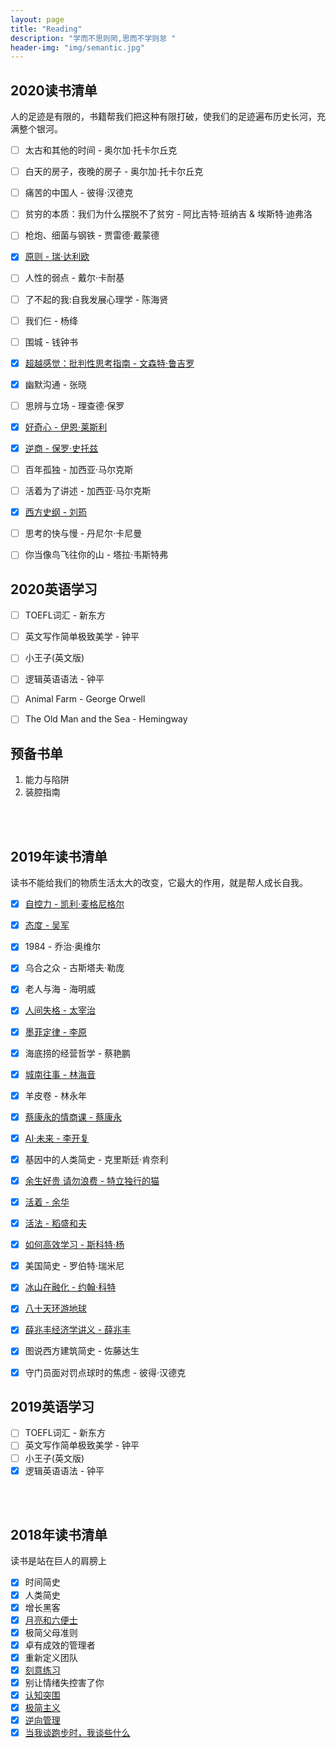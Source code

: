 ```yaml
---
layout: page
title: "Reading"
description: "学而不思则罔,思而不学则怠 "
header-img: "img/semantic.jpg"
---
```


## 2020读书清单

人的足迹是有限的，书籍帮我们把这种有限打破，使我们的足迹遍布历史长河，充满整个银河。

- [ ] 太古和其他的时间 - 奥尔加·托卡尔丘克
- [ ] 白天的房子，夜晚的房子 - 奥尔加·托卡尔丘克
- [ ] 痛苦的中国人 - 彼得·汉德克
- [ ] 贫穷的本质：我们为什么摆脱不了贫穷 - 阿比吉特·班纳吉 & 埃斯特·迪弗洛
- [ ] 枪炮、细菌与钢铁 - 贾雷德·戴蒙德
- [x] [原则 - 瑞·达利欧](/studynotes/2020/02/02/RayDalioPrinciples/)
- [ ] 人性的弱点 - 戴尔·卡耐基
- [ ] 了不起的我:自我发展心理学 - 陈海贤
- [ ] 我们仨 - 杨绛
- [ ] 围城 - 钱钟书
- [x] [超越感觉：批判性思考指南 - 文森特·鲁吉罗](/studynotes/2020/03/21/criticalthinking/)
- [x] 幽默沟通 - 张晓
- [ ] 思辨与立场 - 理查德·保罗
- [x] [好奇心 - 伊恩·莱斯利](/studynotes/2020/03/15/curious/)
- [x] [逆商 - 保罗·史托兹](/studynotes/2020/04/12/AdversityQuotient/)
- [ ] 百年孤独 - 加西亚·马尔克斯
- [ ] 活着为了讲述 - 加西亚·马尔克斯
- [x] [西方史纲 - 刘筠](/studynotes/2020/05/18/Occident/)
- [ ] 思考的快与慢 - 丹尼尔·卡尼曼
- [ ] 你当像鸟飞往你的山 - 塔拉·韦斯特弗


## 2020英语学习
- [ ] TOEFL词汇 - 新东方
- [ ] 英文写作简单极致美学 - 钟平
- [ ] 小王子(英文版)
- [ ] 逻辑英语语法 - 钟平
- [ ] Animal Farm - George Orwell
- [ ] The Old Man and the Sea - Hemingway


## 预备书单
1. 能力与陷阱
2. 装腔指南



<br/><br/>
## 2019年读书清单

读书不能给我们的物质生活太大的改变，它最大的作用，就是帮人成长自我。  

- [x] [自控力 - 凯利·麦格尼格尔](/studynotes/2019/01/16/WillPower/)
- [x] [态度 - 吴军](/studynotes/2019/06/25/AttitudeFather/)
- [x] 1984 - 乔治·奥维尔
- [x] 乌合之众 - 古斯塔夫·勒庞
- [x] 老人与海 - 海明威
- [x] [人间失格 - 太宰治](/life/2019/07/13/NolongerHuman/)
- [x] [墨菲定律 - 李原](/studynotes/2019/03/23/ReadingGrowth/)
- [x] 海底捞的经营哲学 - 蔡艳鹏
- [x] [城南往事 - 林海音](/life/2019/07/22/MemoriesOfPeking/)
- [x] 羊皮卷 - 林永年
- [x] [蔡康永的情商课 - 蔡康永](/studynotes/2019/03/16/EqbyCKY/)
- [x] [AI·未来 - 李开复](/studynotes/2019/02/18/AISuperpowers/)
- [x] 基因中的人类简史 - 克里斯廷·肯奈利
- [x] [余生好贵 请勿浪费 - 特立独行的猫](/life/2019/07/03/JustDoMore/)
- [x] [活着 - 余华](/studynotes/2019/02/25/ToLive/)
- [x] [活法 - 稻盛和夫](/life/2019/06/05/Spirtuality/)
- [x] [如何高效学习 - 斯科特·杨](/studynotes/2019/05/26/LearnMore/)
- [x] 美国简史 - 罗伯特·瑞米尼
- [x] [冰山在融化 - 约翰·科特](/life/2019/04/01/IcebergMelt/)
- [x] [八十天环游地球](/life/2019/09/05/AroundtheWorldin80Days/)
- [x] [薛兆丰经济学讲义 - 薛兆丰](/studynotes/2019/11/30/NotesEconomics/)
- [x] 图说西方建筑简史 - 佐藤达生
- [x] 守门员面对罚点球时的焦虑 - 彼得·汉德克


## 2019英语学习
- [ ] TOEFL词汇 - 新东方
- [ ] 英文写作简单极致美学 - 钟平
- [ ] 小王子(英文版)
- [x] 逻辑英语语法 - 钟平

<br/><br/>
## 2018年读书清单

读书是站在巨人的肩膀上  

- [x] 时间简史
- [x] 人类简史
- [x] 增长黑客
- [x] [月亮和六便士](/life/2020/02/04/TheMoonAndSixpence/)
- [x] 极简父母准则
- [x] 卓有成效的管理者
- [x] 重新定义团队
- [x] [刻意练习](/studynotes/2018/08/30/Deliberately/)
- [x] 别让情绪失控害了你
- [x] [认知突围](/studynotes/2018/10/05/UpThinking/)
- [x] [极简主义](/studynotes/2018/09/08/WorkSimply/)
- [x] [逆向管理](/studynotes/2018/09/27/ActLikeAeader/)
- [x] [当我谈跑步时，我谈些什么](/studynotes/2018/11/17/TalkAboutRunning/)
